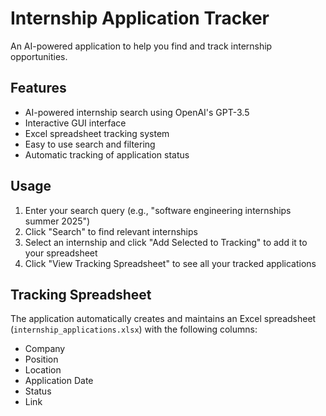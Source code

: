 # Internship Application Tracker

An AI-powered application to help you find and track internship opportunities.

## Features

- AI-powered internship search using OpenAI's GPT-3.5
- Interactive GUI interface
- Excel spreadsheet tracking system
- Easy to use search and filtering
- Automatic tracking of application status

## Usage

1. Enter your search query (e.g., "software engineering internships summer 2025")
2. Click "Search" to find relevant internships
3. Select an internship and click "Add Selected to Tracking" to add it to your spreadsheet
4. Click "View Tracking Spreadsheet" to see all your tracked applications

## Tracking Spreadsheet

The application automatically creates and maintains an Excel spreadsheet (`internship_applications.xlsx`) with the following columns:
- Company
- Position
- Location
- Application Date
- Status
- Link
